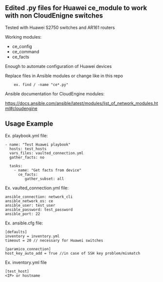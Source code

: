 ## Edited .py files for Huawei ce_module to work with non CloudEnigne switches
Tested with Huawei S2750 switches and AR161 routers

Working modules:
- ce_config
- ce_command
- ce_facts

Enough to automate configuration of Huawei devices

Replace files in Ansible modules or change like in this repo

        ex. find / -name "ce*.py"

Ansible documentation for CloudEngine modules:

https://docs.ansible.com/ansible/latest/modules/list_of_network_modules.html#cloudengine

## Usage Example

Ex. playbook.yml file:
    
    - name: "Test Huawei playbook"
      hosts: test_hosts
      vars_files: vaulted_connection.yml
      gather_facts: no
      
      tasks:
        - name: "Get facts from device"
          ce_facts:
             gather_subset: all
             
Ex. vaulted_connection.yml file:

    ansible_connection: network_cli
    ansible_network_os: ce
    ansible_user: test_user
    ansible_password: test_password
    ansible_port: 22
    
Ex. ansible.cfg file:

    [defaults]
    inventory = inventory.yml
    timeout = 20 // necessary for Huawei switches
    
    [paramico_connection]
    host_key_auto_add = True //in case of SSH key problem/mismatch
    
Ex. inventory.yml file

    [test_host]
    <IP> or hostname
